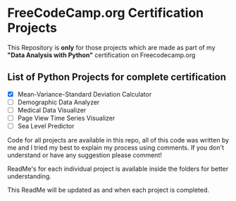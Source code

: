 
# FreeCodeCamp.org Certification Projects

This Repository is **only** for those projects which are made as part of my **"Data Analysis with Python"** certification on Freecodecamp.org

## List of Python Projects for complete certification

- [x] Mean-Variance-Standard Deviation Calculator
- [ ] Demographic Data Analyzer
- [ ] Medical Data Visualizer
- [ ] Page View Time Series Visualizer
- [ ] Sea Level Predictor

Code for all projects are available in this repo, all of this code was written by me and I tried my best to explain my process using comments. If you don't understand or have any suggestion please comment!

ReadMe's for each individual project is available inside the folders for better understanding.

This ReadMe will be updated as and when each project is completed.
